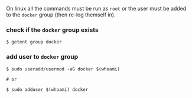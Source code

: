 On linux all the commands must be run as `root` or the user must be added to the `docker` group (then re-log themself in).

### check if the `docker` group exists

    $ getent group docker

### add user to `docker` group

    $ sudo useradd/usermod -aG docker $(whoami)

    # or

    $ sudo adduser $(whoami) docker
